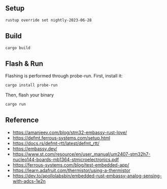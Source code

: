 ## Setup
```bash
rustup override set nightly-2023-06-28
```
## Build
```bash
cargo build
```
## Flash & Run
Flashing is performed through probe-run.
First, install it:
```bash
cargo install probe-run
```

Then, flash your binary
```bash
cargo run
```

## Reference
- https://amanjeev.com/blog/stm32-embassy-rust-love/
- https://defmt.ferrous-systems.com/setup.html
- https://docs.rs/defmt-rtt/latest/defmt_rtt/
- https://embassy.dev/
- https://www.st.com/resource/en/user_manual/um2407-stm32h7-nucleo144-boards-mb1364-stmicroelectronics.pdf
- https://ferrous-systems.com/blog/test-embedded-app/
- https://learn.adafruit.com/thermistor/using-a-thermistor
- https://dev.to/apollolabsbin/embedded-rust-embassy-analog-sensing-with-adcs-1e2n
